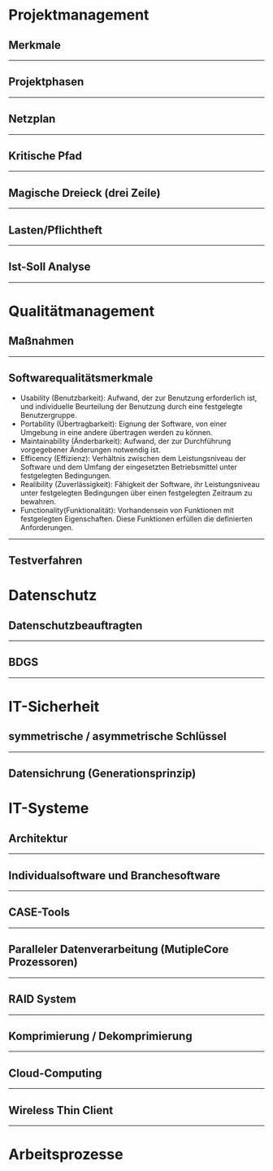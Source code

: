 # Projektmanagement
## Merkmale
------------------------------------------------------------------------
## Projektphasen
------------------------------------------------------------------------
## Netzplan
------------------------------------------------------------------------
## Kritische Pfad
------------------------------------------------------------------------
## Magische Dreieck (drei Zeile)
------------------------------------------------------------------------
## Lasten/Pflichtheft
------------------------------------------------------------------------
## Ist-Soll Analyse
------------------------------------------------------------------------
# Qualitätmanagement
## Maßnahmen
------------------------------------------------------------------------
## Softwarequalitätsmerkmale
 - Usability (Benutzbarkeit):
Aufwand, der zur Benutzung erforderlich ist, und individuelle Beurteilung der Benutzung durch eine festgelegte Benutzergruppe.
 - Portability (Übertragbarkeit):
Eignung der Software, von einer Umgebung in eine andere übertragen werden zu können.
 - Maintainability (Änderbarkeit):
Aufwand, der zur Durchführung vorgegebener Änderungen notwendig ist.
 - Efficency (Effizienz):
Verhältnis zwischen dem Leistungsniveau der Software und dem Umfang der eingesetzten Betriebsmittel unter festgelegten Bedingungen.
 - Realibility (Zuverlässigkeit):
Fähigkeit der Software, ihr Leistungsniveau unter festgelegten Bedingungen über einen festgelegten Zeitraum zu bewahren.
 - Functionality(Funktionalität):
Vorhandensein von Funktionen mit festgelegten Eigenschaften. Diese Funktionen erfüllen die definierten Anforderungen.

------------------------------------------------------------------------
## Testverfahren

# Datenschutz
## Datenschutzbeauftragten
------------------------------------------------------------------------
## BDGS
------------------------------------------------------------------------
# IT-Sicherheit
## symmetrische / asymmetrische Schlüssel
------------------------------------------------------------------------
## Datensichrung (Generationsprinzip)
# IT-Systeme
## Architektur
------------------------------------------------------------------------
## Individualsoftware und Branchesoftware
------------------------------------------------------------------------
## CASE-Tools
------------------------------------------------------------------------
## Paralleler Datenverarbeitung (MutipleCore Prozessoren)
------------------------------------------------------------------------
## RAID System
------------------------------------------------------------------------
## Komprimierung / Dekomprimierung
------------------------------------------------------------------------
## Cloud-Computing
------------------------------------------------------------------------
## Wireless Thin Client
------------------------------------------------------------------------
# Arbeitsprozesse